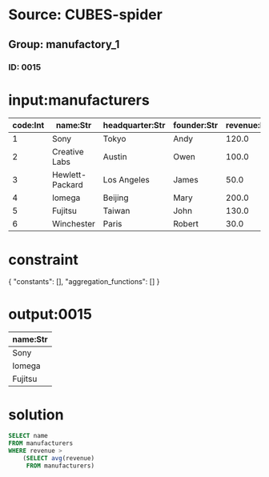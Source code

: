 # Source: CUBES-spider
## Group: manufactory_1
### ID: 0015

# input:manufacturers

| code:Int | name:Str | headquarter:Str | founder:Str | revenue:Dbl |
|---|---|---|---|---|
| 1 | Sony | Tokyo | Andy | 120.0 |
| 2 | Creative Labs | Austin | Owen | 100.0 |
| 3 | Hewlett-Packard | Los Angeles | James | 50.0 |
| 4 | Iomega | Beijing | Mary | 200.0 |
| 5 | Fujitsu | Taiwan | John | 130.0 |
| 6 | Winchester | Paris | Robert | 30.0 |

# constraint

{
  "constants": [],
  "aggregation_functions": []
}

# output:0015

| name:Str |
|---|
| Sony |
| Iomega |
| Fujitsu |

# solution

```sql
SELECT name
FROM manufacturers
WHERE revenue >
    (SELECT avg(revenue)
     FROM manufacturers)
```
